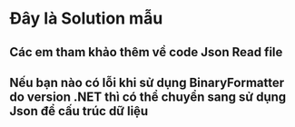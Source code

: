 # Đây là Solution mẫu

## Các em tham khảo thêm về code Json Read file

## Nếu bạn nào có lỗi khi sử dụng BinaryFormatter do version .NET thì có thể chuyển sang sử dụng Json để cấu trúc dữ liệu
